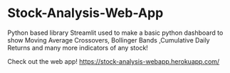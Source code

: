 # Stock-Analysis-Web-App
Python based library Streamlit used to make a basic python dashboard to show Moving Average Crossovers, Bollinger Bands ,Cumulative Daily Returns and many more indicators of any stock!

Check out the web app! 
https://stock-analysis-webapp.herokuapp.com/
